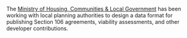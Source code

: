 The [Ministry of Housing, Communities & Local Government](https://www.gov.uk/government/organisations/ministry-of-housing-communities-and-local-government) has been working with local planning authorities to design a data format for publishing Section 106 agreements, viability assessments, and other developer contributions.
